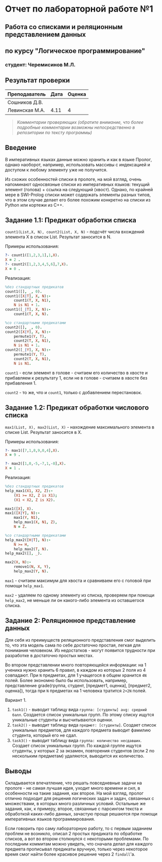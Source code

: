 # Отчет по лабораторной работе №1
## Работа со списками и реляционным представлением данных
## по курсу "Логическое программирование"

### студент: Черемисинов М.Л.

## Результат проверки

| Преподаватель     | Дата         |  Оценка       |
|-------------------|--------------|---------------|
| Сошников Д.В. |              |               |
| Левинская М.А.|    4.11      |    4          |

> *Комментарии проверяющих (обратите внимание, что более подробные комментарии возможны непосредственно в репозитории по тексту программы)*


## Введение
 
В императивных языках данные можно хранить и как в языке Пролог, однако наоборот, например, использовать массивы с индексацией и доступом к любому элементу уже не получится.

Из cхожих особенностей списки в прологе, на мой взгляд, очень напоминают односвязные списки из императивных языков: текущий элемент (голова) + ссылка на следующий (хвост). Однако, по крайней мере в SWI-Prolog списки может содержать элементы разных типов, что в этом случае делает его более похожим конкретно на списки из Python или кортежи из C++.


## Задание 1.1: Предикат обработки списка

`count1(List,X, N), count2(List, X, N)` - подсчёт числа вхождений элемента X в список List. Результат заносится в N.

Примеры использования:
```prolog
?- count1([1,2,3,1],1,X).
X = 2 .
?- count2([1,2,3,4,5,6],7,X).
X = 0 .
```

Реализация:
```prolog
%без стандартных предикатов
count1([], _, 0).
count1([X|T], X, N):-
	count1(T, X, N1),
	N is N1 + 1.
count1([_|T], X, N):-
	count1(T, X, N).

%со стандартными предикатами
count2([], _, 0).
count2([X|Y], X, N):-
	permute1(Y, T),
	count2(T, X, N1),
	N is N1 + 1.
count2([_|Y], X, N):-
	permute1(Y, T),
	count2(T, X, N1),
	N is N1.
```

`count1` - если элемент в голове - считаем его количество в хвосте и прибавляем к результату 1, если не в голове - считаем в хвосте без прибавления 1.

`count2` - то же, что и `count1`, только с добавлением перестановок.

## Задание 1.2: Предикат обработки числового списка

`max1(List, X), max2(List, X)` - нахождение максимального элемента в списке List. Результат заносится в X.

Примеры использования:
```prolog
?- max1([7,1,8,9,0,4],X).
X = 9 .

?- max2([1,0,-5,-7,1,-8],X).
X = 1 .
```

Реализация:
```prolog
%без стандартных предикатов
help_max1(X1, X2, Z):-
	(X1 >= X2, Z is X1);
	(X1 < X2, Z is X2).

max1([X], X).
max1([X|Y], N):-
	max1(Y, N1),
	help_max1(X, N1, Z),
	N = Z.

%со стандартными предикатами
help_max2([H|T], N):-
	N >= H,
	help_max2(T, N).
help_max2([], _).

max2(X, N):-
	remove1(N, X, Y),
	help_max2(Y, N).
```

`max1` - считаем максимум для хвоста и сравниваем его с головой при помощи `help_max1`.

`max2` - удаляем по одному элементу из списка, проверяем при помощи `help_max2`, не меньше ли он какого-либо элемента из оставшегося списка.

## Задание 2: Реляционное представление данных

Для себя из преимуществ реляционного представления смог выделить то, что эта модель сама по себе достаточно простая, легкая для понимания человеком.
Из недостатков - могут появится трудности при разработке в достаточно простых местах.

Во втором представлении много повторяющейся информации: на 1 ученика нужно хранить 6 правил, в каждом из которых 2 поля из 4 совпадают. При `N` предметах, для 1 учащегося в общем хранится `4N` полей. Более экономно было бы использовать, например, представление grade(группа, студент, \[предмет1, оценка\], \[предмет2, оценка\]), тогда при `N` предметах на 1 человека тратится `2+2N` полей. 

Вариант 1.
1. `task1()` - выводит таблицу вида `группа: [студенты] avg: средний балл`. Создается список уникальных групп. По этому списку ищутся уникальные студенты и высчитываются оценки.
2. `task2()` - выводит таблицу вида `предмет: [студенты]`. Создает список уникальных предметов, для каждого предмета выводит фамилию студента, который его не сдал.
3. `task3()` - выводит таблицу вида `группа: количество несдавших`. Создает список уникальных групп. По каждой группе ищутся студенты, у которых 2 за экзамен, повторения студентов (если 2 по нескольким предметам) удаляются, выводится их количество.

## Выводы

Складывается впечатление, что решать повседневные задачи на прологе - не самая лучшая идея, уходит много времени и сил, в особенности на такие задания, как второе. На мой взгляд, пролог отлично подходит для решения логических задач и задач, связанных с множествами, в которых  много различных условий. Остальные же задания, как, к примеру, второе, связанные с парсингом текста и обработкой каких-либо данных, зачастую проще решаются при помощи императивных языков программирования.

Если говорить про саму лабораторную работу, то с первым заданием проблем не возникло, описал 2 простых предиката по обработке списков, а вот во втором столкнулся с некоторыми проблемами. По последним коммитам можно увидеть, что сначала делал для каждого предмета прописывал предикаты вручную, только через некоторое время смог найти более красивое решение через 2 `findall`'а.

